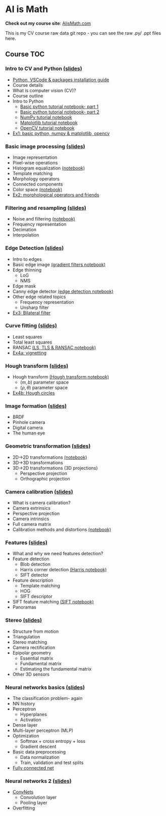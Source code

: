 # AI is Math
**Check out my course site**: [AIisMath.com](https://AIisMath.com)

This is my CV course raw data git repo - you can see the raw .py/ .ppt files here.

## Course TOC
### **Intro to CV and Python** [(slides)](https://www.aiismath.com/pages/c_01_intro_to_CV_and_Python/class_slides/)

- [Python, VSCode & packages installation guide](https://www.aiismath.com/pages/python_vscode_installation/python_vscode_installation/)
- Course details
- What is computer vision (CV)?
- Course outline
- Intro to Python
  - [Basic python tutorial notebook- part 1](https://www.aiismath.com/pages/c_01_intro_to_CV_and_Python/basic_python_tutorial_nb/)
  - [Basic python tutorial notebook- part 2](https://www.aiismath.com/pages/c_01_intro_to_CV_and_Python/basic_python_tutorial_part_2_nb/)
  - [NumPy tutorial notebook](https://www.aiismath.com/pages/c_01_intro_to_CV_and_Python/NumPy_tutorial_nb/)
  - [Matplotlib tutorial notebook](https://www.aiismath.com/pages/c_01_intro_to_CV_and_Python/Matplotlib_tutorial_nb/)
  - [OpenCV tutorial notebook](https://www.aiismath.com/pages/c_01_intro_to_CV_and_Python/OpenCV_tutorial_nb/)
- [Ex1: basic python, numpy & matplotlib, opencv](https://www.aiismath.com/pages/c_01_intro_to_CV_and_Python/ex1/)


### **Basic image processing** [(slides)](https://www.aiismath.com/pages/c_02a_basic_image_processing/class_slides/)

- Image representation
- Pixel-wise operations
- Histogram equalization [(notebook)](https://www.aiismath.com/pages/c_02a_basic_image_processing/histogram_equalization_nb/)
- Template matching
- Morphology operators
- Connected components
- Color space [(notebook)](https://www.aiismath.com/pages/c_02a_basic_image_processing/hsv_nb/)
- [Ex2: morphological operators and friends](https://www.aiismath.com/pages/c_02a_basic_image_processing/ex2/)


### **Filtering and resampling** [(slides)](https://www.aiismath.com/pages/c_02b_filtering_and_resampling/class_slides/)

- Noise and filtering [(notebook)](https://www.aiismath.com/pages/c_02b_filtering_and_resampling/noise_and_filtering_nb/)
- Frequency representation
- Decimation
- Interpolation 



### **Edge Detection** [(slides)](https://www.aiismath.com/pages/c_03_edge_detection/class_slides/)
- Intro to edges
- Basic edge image [(gradient filters notebook)](https://www.aiismath.com/pages/c_03_edge_detection/gradient_filters_nb/)
- Edge thinning
  - LoG
  - NMS
- Edge mask
- Canny edge detector [(edge detection notebook)](https://www.aiismath.com/pages/c_03_edge_detection/edge_detection_nb/)
- Other edge related topics
  - Frequency representation
  - Unsharp filter
- [Ex3: Bilateral filter](https://www.aiismath.com/pages/c_03_edge_detection/ex3/)

### **Curve fitting** [(slides)](https://www.aiismath.com/pages/c_04a_curve_fitting/class_slides/)
- Least squares
- Total least squares
- RANSAC [(LS, TLS & RANSAC notebook)](https://www.aiismath.com/pages/c_04a_curve_fitting/least_squares_nb/)
- [Ex4a: vignetting](https://www.aiismath.com/pages/c_04a_curve_fitting/ex4a/)

### **Hough transform** [(slides)](https://www.aiismath.com/pages/c_04b_hough_transform/class_slides/)
- Hough transform [(Hough transform notebook)](https://www.aiismath.com/pages/c_04b_hough_transform/hough_transform_nb/)
  - $(m,b)$ parameter space
  - $(\rho,\theta)$ parameter space
- [Ex4b: Hough circles](https://www.aiismath.com/pages/c_04b_hough_transform/ex4b/)



### **Image formation** [(slides)](https://www.aiismath.com/pages/c_05_image_formation/class_slides/)

- BRDF
- Pinhole camera
- Digital camera
- The human eye


### **Geometric transformation** [(slides)](https://www.aiismath.com/pages/c_06_geometric_transformation/class_slides/)

- 2D->2D transformations [(notebook)](https://www.aiismath.com/pages/c_06_geometric_transformation/image_transformation_nb/)
- 3D->3D transformations
- 3D->2D transformations (3D projections)
  - Perspective projection
  - Orthographic projection


### **Camera calibration** [(slides)](https://www.aiismath.com/pages/c_07_camera_calibration/class_slides/)

- What is camera calibration?
- Camera extrinsics
- Perspective projection
- Camera intrinsics
- Full camera matrix
- Calibration methods and distortions [(notebook)](https://www.aiismath.com/pages/c_07_camera_calibration/multi_plane_calib_nb/)



### **Features** [(slides)](https://www.aiismath.com/pages/c_08_features/class_slides/)

- What and why we need features detection?
- Feature detection
  - Blob detection
  - Harris corner detection [(Harris notebook)](https://www.aiismath.com/pages/c_08_features/harris_nb/)
  - SIFT detector 
- Feature description
  - Template matching
  - HOG
  - SIFT descriptor
- SIFT feature matching [(SIFT notebook)](https://www.aiismath.com/pages/c_08_features/sift_nb/)
- Panoramas



### **Stereo** [(slides)](https://www.aiismath.com/pages/c_09_stereo/class_slides/)

- Structure from motion
- Triangulation
- Stereo matching
- Camera rectification
- Epipolar geometry
     - Essential matrix
     - Fundamental matrix
     - Estimating the fundamental matrix
- Other 3D sensors





### **Neural networks basics** [(slides)](https://www.aiismath.com/pages/c_10_neural_networks_basics/class_slides/)

- The classification problem- again
- NN history
- Perceptron
  - Hyperplanes 
  - Activation
- Dense layer
- Multi-layer perceptron (MLP)
- Optimization
  - Softmax + cross entropy + loss
  - Gradient descent
- Basic data preprocessing
  - Data normalization
  - Train, validation and test splits
- [Fully connected net](https://www.aiismath.com/pages/c_10_neural_networks_basics/fully_connected_nb/)


### **Neural networks 2** [(slides)](https://www.aiismath.com/pages/c_11_neural_networks_2/class_slides/)

- [ConvNets](https://www.aiismath.com/pages/c_11_neural_networks_2/conv_nn_nb/)
  - Convolution layer
  - Pooling layer
- Overfitting


